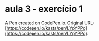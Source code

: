# aula 3 - exercício 1

A Pen created on CodePen.io. Original URL: [https://codepen.io/kasts/pen/LYpYPPo](https://codepen.io/kasts/pen/LYpYPPo).


